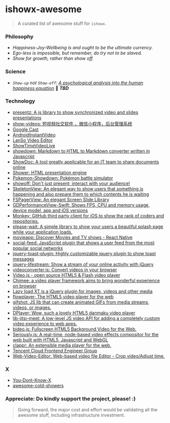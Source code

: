 # ishowx-awesome

> A curated list of awesome stuff for `ishowx`.

### Philosophy
- _Happiness-Joy-Wellbeing is and ought to be the ultimate currency._
- _Ego-less is impossible, but remember, do try not to be slaved._
- _Show for growth, rather than show off._

### Science
- _`Show-up` not `Show-off`: [A psychological analysis into the human happiness equation](showup_not_showoff.md)_ :eyes: **_TBD_**

### Technology
- [presentz: A js library to show synchronized video and slides presentations](https://github.com/ffissore/presentz.js)
- [show-videos: 短视频社交软件 ，微信小程序，后台管理系统](https://github.com/RAOE/show-videos)
- [Google Cast](https://github.com/googlecast)
- [AndroidInstantVideo](https://github.com/ChillingVan/AndroidInstantVideo)
- [LanSo Video Editor](https://github.com/LanSoSdk/LanSoEditor_common)
- [ShowTimeVideoLive](https://github.com/myiosemail/ShowTimeVideoLive)
- [showdown: Markdown to HTML to Markdown converter written in Javascript](https://github.com/showdownjs/showdown)
- [ShowDoc: A tool greatly applicable for an IT team to share documents online](https://github.com/star7th/showdoc)
- [Shower: HTML presentation engine](https://github.com/shower/shower)
- [Pokemon-Showdown: Pokémon battle simulator](https://github.com/Zarel/Pokemon-Showdown)
- [showoff: Don't just present; interact with your audience!](https://github.com/puppetlabs/showoff)
- [SkeletonView: An elegant way to show users that something is happening and also prepare them to which contents he is waiting](https://github.com/Juanpe/SkeletonView)
- [FSPagerView: An elegant Screen Slide Library](https://github.com/WenchaoD/FSPagerView)
- [GDPerformanceView-Swift: Shows FPS, CPU and memory usage, device model, app and iOS versions](https://github.com/dani-gavrilov/GDPerformanceView-Swift)
- [Monkey: GitHub third party client for iOS,to show the rank of coders and repositories.](https://github.com/coderyi/Monkey)
- [please-wait: A simple library to show your users a beautiful splash page while your application loads.](https://github.com/Pathgather/please-wait)
- [movieapp: Discover Movies and TV shows - React Native](https://github.com/junedomingo/movieapp)
- [social-feed: JavaScript plugin that shows a user feed from the most popular social networks](https://github.com/pavelk2/social-feed)
- [jquery-toast-plugin: Highly customizable jquery plugin to show toast messages](https://github.com/kamranahmedse/jquery-toast-plugin)
- [jquery-lifestream: Show a stream of your online activity with jQuery](https://github.com/christianvuerings/jquery-lifestream)
- [videoconverter.js: Convert videos in your browser](https://github.com/bgrins/videoconverter.js)
- [Video.js - open source HTML5 & Flash video player](https://github.com/videojs/video.js)
- [Chimee: a video player framework aims to bring wonderful experience on browser](https://github.com/Chimeejs/chimee)
- [Lazy load XT is a jQuery plugin for images, videos and other media](https://github.com/ressio/lazy-load-xt)
- [flowplayer: The HTML5 video player for the web](https://github.com/flowplayer/flowplayer)
- [gifshot: JS lib that can create animated GIFs from media streams, videos, or images.](https://github.com/yahoo/gifshot)
- [DPlayer: Wow, such a lovely HTML5 danmaku video player](https://github.com/MoePlayer/DPlayer)
- [lib-jitsi-meet: A low-level JS video API for adding a completely custom video experience to web apps.](https://github.com/jitsi/lib-jitsi-meet)
- [bideo.js: Fullscreen HTML5 Background Video for the Web.](https://github.com/rishabhp/bideo.js)
- [Seriously.js: A real-time, node-based video effects compositor for the web built with HTML5, Javascript and WebGL](https://github.com/brianchirls/Seriously.js)
- [clappr: An extensible media player for the web.](https://github.com/clappr/)
- [Tencent Cloud Frontend Engineer Group](https://github.com/CFETeam)
- [Web-Video-Editor: Web-based video file Editor - Crop video/Adjust time.](https://github.com/shadowmoose/Web-Video-Editor)

### X
- [You-Dont-Know-X](https://github.com/ythecombinator/You-Dont-Know-X)
- [awesome-cold-showers](https://github.com/hwayne/awesome-cold-showers)

### Appreciate: Do kindly support the project, please! :)

> Going forward, the major cost and effort would be validating all the awesome stuff, including infrastructure investment.
